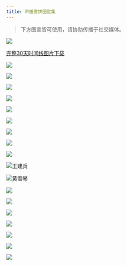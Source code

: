 ```yaml
---
title: 声援雪饼图宣集
---
```


> 下方图宣皆可使用，请协助传播于社交媒体。

![](https://i.imgur.com/rdwnKL6.jpg)

[完整30天时间线图片下载](https://i.imgur.com/Ua04g6s.jpg)

![](https://i.imgur.com/jCSHubN.png)

![](https://i.imgur.com/GxwbP4N.png)

![](https://i.imgur.com/ab2JF0j.png)

![](https://i.imgur.com/zWd9UHN.png)

![](https://i.imgur.com/NR11tis.png)

![](https://i.imgur.com/nnsGCuv.png)

![](https://i.imgur.com/DgjcEG2.png)

![](https://i.imgur.com/tOVqpaN.png)

![](https://i.imgur.com/QTwsH42.png)

![王建兵](https://i.imgur.com/SAkkUJK.jpg)

![黄雪琴](https://i.imgur.com/LJ89O4t.png)

![](https://i.imgur.com/e4cCmDR.png)

![](https://i.imgur.com/QU56J6Y.png)

![](https://i.imgur.com/1YhOkhb.png)

![](https://i.imgur.com/YnI5BnM.png)

![](https://i.imgur.com/NgTbOx0.png)

![](https://i.imgur.com/TeAqZvB.png)

![](https://i.imgur.com/6YVP4BT.png)
